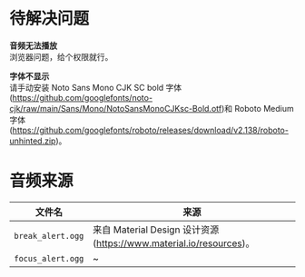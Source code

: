 # 待解决问题
**音频无法播放**  
浏览器问题，给个权限就行。

**字体不显示**  
请手动安装 Noto Sans Mono CJK SC bold 字体(https://github.com/googlefonts/noto-cjk/raw/main/Sans/Mono/NotoSansMonoCJKsc-Bold.otf)和 Roboto Medium 字体(https://github.com/googlefonts/roboto/releases/download/v2.138/roboto-unhinted.zip)。


# 音频来源
文件名 | 来源
| - | -
`break_alert.ogg` | 来自 Material Design 设计资源(https://www.material.io/resources)。
`focus_alert.ogg` | ~